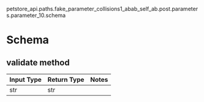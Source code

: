 petstore_api.paths.fake_parameter_collisions1_abab_self_ab.post.parameters.parameter_10.schema
# Schema

## validate method
Input Type | Return Type | Notes
------------ | ------------- | -------------
str | str |
